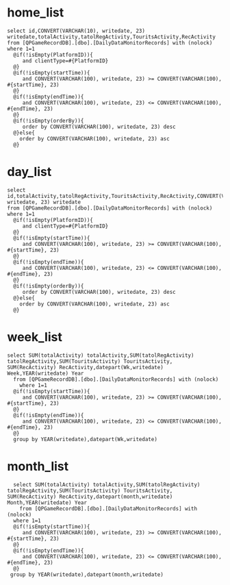 home_list
===
	select id,CONVERT(VARCHAR(10), writedate, 23) writedate,totalActivity,tatolRegActivity,TouritsActivity,RecActivity
    from [QPGameRecordDB].[dbo].[DailyDataMonitorRecords] with (nolock)
	where 1=1
	  @if(!isEmpty(PlatformID)){
		 and clientType=#{PlatformID}
	  @}
	  @if(!isEmpty(startTime)){
		 and CONVERT(VARCHAR(100), writedate, 23) >= CONVERT(VARCHAR(100), #{startTime}, 23)
	  @}
	  @if(!isEmpty(endTime)){
		 and CONVERT(VARCHAR(100), writedate, 23) <= CONVERT(VARCHAR(100), #{endTime}, 23)
	  @}
	  @if(!isEmpty(orderBy)){
		 order by CONVERT(VARCHAR(100), writedate, 23) desc
	  @}else{
	  	order by CONVERT(VARCHAR(100), writedate, 23) asc
	  @}

day_list
===
	select id,totalActivity,tatolRegActivity,TouritsActivity,RecActivity,CONVERT(VARCHAR(100), writedate, 23) writedate 
    from [QPGameRecordDB].[dbo].[DailyDataMonitorRecords] with (nolock)
	where 1=1
	  @if(!isEmpty(PlatformID)){
		 and clientType=#{PlatformID}
	  @}
	  @if(!isEmpty(startTime)){
		 and CONVERT(VARCHAR(100), writedate, 23) >= CONVERT(VARCHAR(100), #{startTime}, 23)
	  @}
	  @if(!isEmpty(endTime)){
		 and CONVERT(VARCHAR(100), writedate, 23) <= CONVERT(VARCHAR(100), #{endTime}, 23)
	  @}
	  @if(!isEmpty(orderBy)){
		 order by CONVERT(VARCHAR(100), writedate, 23) desc
	  @}else{
	  	order by CONVERT(VARCHAR(100), writedate, 23) asc
	  @}

week_list
===
	select SUM(totalActivity) totalActivity,SUM(tatolRegActivity) tatolRegActivity,SUM(TouritsActivity) TouritsActivity,
    SUM(RecActivity) RecActivity,datepart(Wk,writedate) Week,YEAR(writedate) Year 
	  from [QPGameRecordDB].[dbo].[DailyDataMonitorRecords] with (nolock)
		where 1=1
	  @if(!isEmpty(startTime)){
		 and CONVERT(VARCHAR(100), writedate, 23) >= CONVERT(VARCHAR(100), #{startTime}, 23)
	  @}
	  @if(!isEmpty(endTime)){
		 and CONVERT(VARCHAR(100), writedate, 23) <= CONVERT(VARCHAR(100), #{endTime}, 23)
	  @}
	  group by YEAR(writedate),datepart(Wk,writedate)

month_list
===
	  select SUM(totalActivity) totalActivity,SUM(tatolRegActivity) tatolRegActivity,SUM(TouritsActivity) TouritsActivity,
    SUM(RecActivity) RecActivity,datepart(month,writedate) Month,YEAR(writedate) Year 
		from [QPGameRecordDB].[dbo].[DailyDataMonitorRecords] with (nolock)
	  where 1=1
	  @if(!isEmpty(startTime)){
		 and CONVERT(VARCHAR(100), writedate, 23) >= CONVERT(VARCHAR(100), #{startTime}, 23)
	  @}
	  @if(!isEmpty(endTime)){
		 and CONVERT(VARCHAR(100), writedate, 23) <= CONVERT(VARCHAR(100), #{endTime}, 23)
	  @}
	 group by YEAR(writedate),datepart(month,writedate)